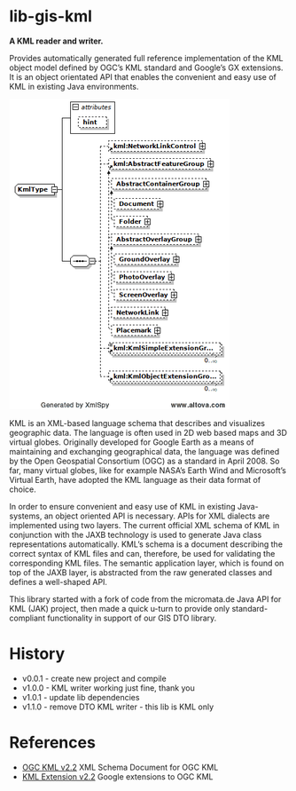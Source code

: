 # lib-gis-kml

**A KML reader and writer.**

Provides automatically generated full reference implementation of the KML object
model defined by OGC’s KML standard and Google’s GX extensions. It is an object
orientated API that enables the convenient and easy use of KML in existing Java
environments.

![KML](doc/images/kml.png)

KML is an XML-based language schema that describes and visualizes geographic
data. The language is often used in 2D web based maps and 3D virtual globes.
Originally developed for Google Earth as a means of maintaining and exchanging
geographical data, the language was defined by the Open Geospatial Consortium
(OGC) as a standard in April 2008. So far, many virtual globes, like for example
NASA’s Earth Wind and Microsoft’s Virtual Earth, have adopted the KML language
as their data format of choice.

In order to ensure convenient and easy use of KML in existing Java-systems, an
object oriented API is necessary. APIs for XML dialects are implemented using two
layers. The current official XML schema of KML in conjunction with the JAXB
technology is used to generate Java class representations automatically. KML’s
schema is a document describing the correct syntax of KML files and can, therefore,
be used for validating the corresponding KML files. The semantic application
layer, which is found on top of the JAXB layer, is abstracted from the raw generated
classes and defines a well-shaped API.

This library started with a fork of code from the micromata.de Java API for KML 
(JAK) project, then made a quick u-turn to provide only standard-compliant
functionality in support of our GIS DTO library.

# History

 * v0.0.1 - create new project and compile
 * v1.0.0 - KML writer working just fine, thank you
 * v1.0.1 - update lib dependencies
 * v1.1.0 - remove DTO KML writer - this lib is KML only



# References

  * [OGC KML v2.2](doc/xsd/ogckml22.xsd)  XML Schema Document for OGC KML
  * [KML Extension v2.2](doc/xsd/kml22gx.xsd)  Google extensions to OGC KML
  
  
  
